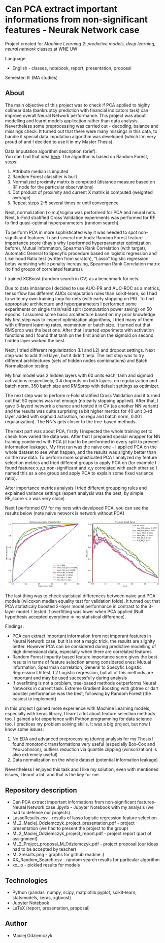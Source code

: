 # Can PCA extract important informations from non-significant features - Neurak Network case
Project created for *Machine Learning 2: predictive models, deep learning, neural network* classes at WNE UW

Language:
 * English - classes, notebook, report, presentation, proposal

Semester: III (MA studies)

## About
The main objective of this project was to check if PCA applied to higlhy colinear data (bankruptcy prediction with financial indicators task) can improve overall Neural Network performance. This project was about modelling and learnt models application rather than data analysis. Nevertheless some preprocessing was carried out - decoding, balance and missings check. It turned out that there were many missings in this data, to handle it special data imputation algorithm was developed (which I'm very proud of and I decided to use it in my Master Thesis).

Data imputation algorithm description (brief):<br>
You can find that idea [here](https://www.youtube.com/watch?v=nyxTdL_4Q-Q&t=494s&ab_channel=StatQuestwithJoshStarmer). The algorithm is based on Random Forest, steps:
1. Attribute median is imputed
2. Random Forest classifier is built
3. Normalized proximity matrix is computed (distance measure based on RF node for the particular observations)
4. Dot product of proximity and current X matrix is computed (weighted average)
5. Repeat steps 2-5 several times or until convergence

Next, normalization (x-mu)/sigma was performed for PCA and neural nets. Next, k-Fold stratified Cross Validation experiments was performed for RF to find quasi-optimal hyperparameters (random search). 

To perform PCA in more sophisticated way it was needed to spot non-significant features. I used several methods: Random Forest feature importance score (thay's why I performed hyperparameter optimization before), Mutual Information, Spearman Rank Correlation (with target), Automatic General to Specyfic procedure based on logistic regression and Likelihood Ratio test (written from scratch), "Lasso" logistic regression betas vanishing while penalty increasing, Spearman Rank Correlation matrix (to find groups of correlated features). 

I trained XGBoost (random search in CV) as a benchmark for nets.

Due to data imbalance I decided to use AUC-PR and AUC-ROC as a metrics, tensorflow has different AUCs computation rules than scikit-learn, so I had to write my own training loop for nets (with early stopping on PR). To find appropriate architecture and hyperparameters I performed some experiments on single train/valid split (computation power saving) on 50 epochs. I assumed some basic architecture based on my prior knowledge. My first step was to inspect optimization algorithms, I tried many of them with different learning rates, momentum or batch size. It turned out that RMSprop was the best one. After that I started experimets with activation functions and I found that tanh on the first and on the sigmoid on second hidden layer worked the best.

Next, I tried different regularization (L1 and L2) and dropout settings. Next step was to add third layer, but it didn't help. The last step was to try different architectures (sets of hidden nodes combinations) and Batch Normalization testing.

My final model was 2 hidden layers with 60 units each, tanh and sigmoid activations respectively, 0.4 dropouts on both layers, no regularization and batch norm, 350 batch size and RMSprop with default settings as optimizer.

The next step was to perform n-Fold stratified Cross Validation and it turned out that 50 epochs was not enough (no early stopping applied). After that, I gave 3-layerd network a chance and tested it in CV (as another NN variant) and the results was quite surprising (a bit higher mertics for 40 unit 3-rd layer added with sigmoid activation, no regu and batch norm, 0.001 regularization). The NN's gets closer to the tree-based methods.

The next part was about PCA, firstly I inspected the whole training set to check how varied the data was. After that I prepared special wrapper for NN training combined with PCA (it had to be performed in every split to prevent information leakage). My first run was the naive one - I applied PCA on the whole dataset to see what happen, and the results was slightly better than on the raw data. To perform more sophisticated PCA I analyzed my feature selection metrics and tried different groups to apply PCA on (for example I found featurex x,y,z non-significant and x,y correlated with each other so I named this as a one group and apply PCA to explain some fixed variance ratio). 

After importance metrics analysis I tried different groupping rules and explained variance settings (expert analysis was the best, by simple RF_score < x was very close).

Next I performed CV for my nets with develpoed PCA, you can see the results below (note naive network is network without PCA)

![validation ROCs and PRs](https://github.com/maciejodziemczyk/Can-PCA-extract-important-informations-from-non-significant-features-Neurak-Network-case/blob/main/ML2results.png)

The last thing was to check statistical differences between naive and PCA models (wilcoxon median equality test for validation folds). It turned out that PCA statisticaly boosted 2-layer model performance in contrast to the 3-layer model. I tested if overfitting was lower when PCA applied (Null hypothesis accepted everytime => no statistical difference).

Findings:
 - PCA can extract important information from not imporant features in Neural Network case, but it is not a magic trick, the results are slighlty better. However PCA can be considered during predictive modelling of high dimensional data, especially when there are correlated features
 - Random Forest impurity based feature importance score gives the best results in terms of feature selection among considered ones: Mutual Information, Spearman correlation, General to Specyfic Logistic Regression LR test, L2 Logistic regression, but all of this methods are important and may be used successfully during analysis
 - If overfitting is not a problem, tree-based methods outperforms Neural Networks in current task. Extreme Gradient Boosting with gbtree or dart booster performance was the best, following by Random Forest (the easiest to implement)

In this project I gained more experience with Machine Learning models, especially with keras library, I learnt a lot about feature selection methods too. I gained a lot experience with Python programming for data science too. I practices my problem solving skills. It was a big project, but now I know some issues:
 1. No EDA and advanced preprocessing (during analysis for my Thesis I found monotonic transformations very useful (especially Box-Cox and Yeo-Johnson), outliers reduction via quantile clipping (winsorization) is also extremely useful)
 2. Data normalization on the whole dataset (potential information leakage)

Nevertheless I enjoyed this task and I like my solution, even with mentioned issues, I learnt a lot, and that is the key for me.

## Repository description
 - Can PCA extract important informations from non-significant features- Neural Network case..ipynb - Jupyter Notebook with my analysis (we had to defense our projects)
 - LassoResults.csv - results of lasso logistic regression feature selection
 - ML2_Maciej_Odziemczyk_project_presentation.pdf - project presentation (we had to present the project to the group)
 - ML2_Maciej_Odziemczyk_project_report.pdf - project report (part of assignment)
 - ML2_Project_proposal_M_Odziemczyk.pdf - project proposal (our ideas had to be accepted by teacher)
 - ML2results.png - graphs for github readme :)
 - XX_Random_Search.csv - random search results for particular algorithm
 - xx_.p - pickled results for models

## Technologies
 - Python (pandas, numpy, scipy, matplotlib.pyplot, scikit-learn, statsmodels, keras, xgboost)
 - Jupyter Notebook
 - LaTeX (report, presentation, proposal)

## Author
 - Maciej Odziemczyk


